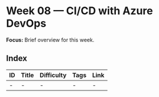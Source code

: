 # Week 08 — CI/CD with Azure DevOps

**Focus:** Brief overview for this week.

## Index
| ID | Title | Difficulty | Tags | Link |
|---|---|---|---|---|
| - | - | - | - | - |
